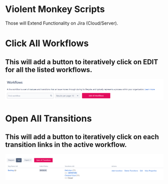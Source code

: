 # Violent Monkey Scripts

Those will Extend Functionality on Jira (Cloud/Server).

# Click All Workflows
## This will add a button to iteratively click on EDIT for all the listed workflows.
![Alt text](images/click-all-workflows.png?raw=true "click-all-workflows")

# Open All Transitions
## This will add a button to iteratively click on each transition links in the active workflow.
![Alt text](images/click-all-transitions.png?raw=true "click-all-transitions")
